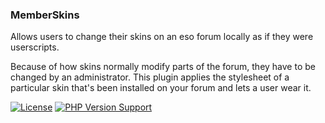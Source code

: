 ### MemberSkins
Allows users to change their skins on an eso forum locally as if they were userscripts.

Because of how skins normally modify parts of the forum, they have to be changed by an administrator.  This plugin applies the stylesheet of a particular skin that's been installed on your forum and lets a user wear it.

[![License](https://img.shields.io/github/license/grntbg/MemberSkins)]()
[![PHP Version Support](https://img.shields.io/badge/php-%5E5.6.4-blue)]()
